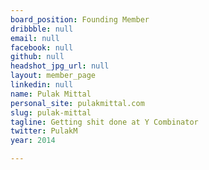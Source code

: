 ```yaml
---
board_position: Founding Member
dribbble: null
email: null
facebook: null
github: null
headshot_jpg_url: null
layout: member_page
linkedin: null
name: Pulak Mittal
personal_site: pulakmittal.com
slug: pulak-mittal
tagline: Getting shit done at Y Combinator
twitter: PulakM
year: 2014

---
```

